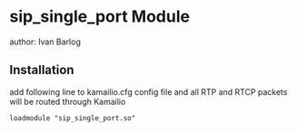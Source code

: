 # sip_single_port Module

author: Ivan Barlog

## Installation

add following line to kamailio.cfg config file and all RTP and RTCP packets will be routed through Kamailio

```
loadmodule "sip_single_port.so"
```

